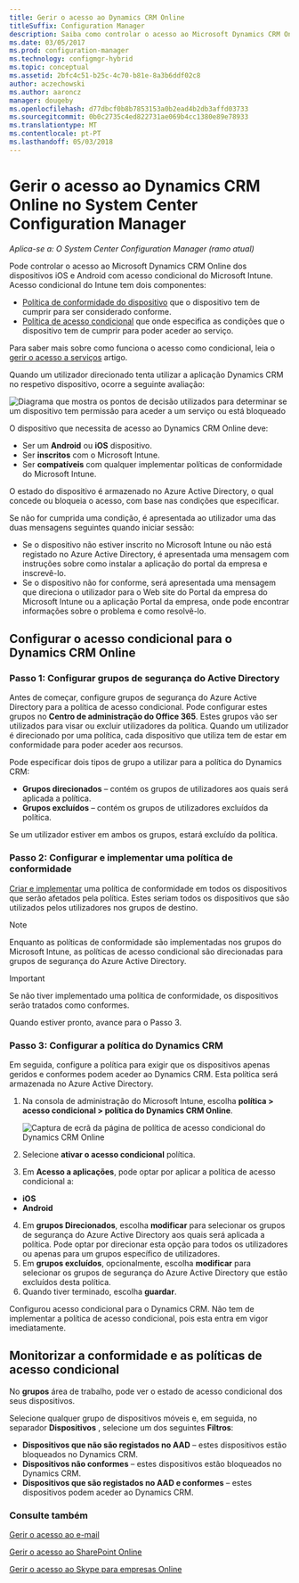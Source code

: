 ```yaml
---
title: Gerir o acesso ao Dynamics CRM Online
titleSuffix: Configuration Manager
description: Saiba como controlar o acesso ao Microsoft Dynamics CRM Online a partir de dispositivos iOS e Android com acesso condicional do Microsoft Intune.
ms.date: 03/05/2017
ms.prod: configuration-manager
ms.technology: configmgr-hybrid
ms.topic: conceptual
ms.assetid: 2bfc4c51-b25c-4c70-b81e-8a3b6ddf02c8
author: aczechowski
ms.author: aaroncz
manager: dougeby
ms.openlocfilehash: d77dbcf0b8b7853153a0b2ead4b2db3affd03733
ms.sourcegitcommit: 0b0c2735c4ed822731ae069b4cc1380e89e78933
ms.translationtype: MT
ms.contentlocale: pt-PT
ms.lasthandoff: 05/03/2018
---
```

# <a name="manage-dynamics-crm-online-access-in-system-center-configuration-manager"></a>Gerir o acesso ao Dynamics CRM Online no System Center Configuration Manager

*Aplica-se a: O System Center Configuration Manager (ramo atual)*

Pode controlar o acesso ao Microsoft Dynamics CRM Online dos dispositivos iOS e Android com acesso condicional do Microsoft Intune.  Acesso condicional do Intune tem dois componentes:
* [Política de conformidade do dispositivo](../../protect/deploy-use/device-compliance-policies.md) que o dispositivo tem de cumprir para ser considerado conforme.
* [Política de acesso condicional](../../protect/deploy-use/manage-access-to-services.md) que onde especifica as condições que o dispositivo tem de cumprir para poder aceder ao serviço.

Para saber mais sobre como funciona o acesso como condicional, leia o [gerir o acesso a serviços](../../protect/deploy-use/manage-access-to-services.md) artigo.


Quando um utilizador direcionado tenta utilizar a aplicação Dynamics CRM no respetivo dispositivo, ocorre a seguinte avaliação:

![Diagrama que mostra os pontos de decisão utilizados para determinar se um dispositivo tem permissão para aceder a um serviço ou está bloqueado](media/mdm-ca-dynamics-crm-flow-diagram.png)

O dispositivo que necessita de acesso ao Dynamics CRM Online deve:
* Ser um **Android** ou **iOS** dispositivo.
* Ser **inscritos** com o Microsoft Intune.
* Ser **compatíveis** com qualquer implementar políticas de conformidade do Microsoft Intune.

O estado do dispositivo é armazenado no Azure Active Directory, o qual concede ou bloqueia o acesso, com base nas condições que especificar.

Se não for cumprida uma condição, é apresentada ao utilizador uma das duas mensagens seguintes quando iniciar sessão:
* Se o dispositivo não estiver inscrito no Microsoft Intune ou não está registado no Azure Active Directory, é apresentada uma mensagem com instruções sobre como instalar a aplicação do portal da empresa e inscrevê-lo.
* Se o dispositivo não for conforme, será apresentada uma mensagem que direciona o utilizador para o Web site do Portal da empresa do Microsoft Intune ou a aplicação Portal da empresa, onde pode encontrar informações sobre o problema e como resolvê-lo.

## <a name="configure-conditional-access-for-dynamics-crm-online"></a>Configurar o acesso condicional para o Dynamics CRM Online  
### <a name="step-1-configure-active-directory-security-groups"></a>Passo 1: Configurar grupos de segurança do Active Directory

Antes de começar, configure grupos de segurança do Azure Active Directory para a política de acesso condicional. Pode configurar estes grupos no **Centro de administração do Office 365**. Estes grupos vão ser utilizados para visar ou excluir utilizadores da política. Quando um utilizador é direcionado por uma política, cada dispositivo que utiliza tem de estar em conformidade para poder aceder aos recursos.

Pode especificar dois tipos de grupo a utilizar para a política do Dynamics CRM:
* **Grupos direcionados** – contém os grupos de utilizadores aos quais será aplicada a política.
* **Grupos excluídos** – contém os grupos de utilizadores excluídos da política.

Se um utilizador estiver em ambos os grupos, estará excluído da política.

### <a name="step-2-configure-and-deploy-a-compliance-policy"></a>Passo 2: Configurar e implementar uma política de conformidade
[Criar e implementar](../../protect/deploy-use/device-compliance-policies.md) uma política de conformidade em todos os dispositivos que serão afetados pela política. Estes seriam todos os dispositivos que são utilizados pelos utilizadores nos grupos de destino.

> [!NOTE]
> Enquanto as políticas de conformidade são implementadas nos grupos do Microsoft Intune, as políticas de acesso condicional são direcionadas para grupos de segurança do Azure Active Directory.

> [!IMPORTANT]
> Se não tiver implementado uma política de conformidade, os dispositivos serão tratados como conformes.

Quando estiver pronto, avance para o Passo 3.
### <a name="step-3-configure-the-dynamics-crm-policy"></a>Passo 3: Configurar a política do Dynamics CRM
Em seguida, configure a política para exigir que os dispositivos apenas geridos e conformes podem aceder ao Dynamics CRM. Esta política será armazenada no Azure Active Directory.

1.  Na consola de administração do Microsoft Intune, escolha **política > acesso condicional > política do Dynamics CRM Online**.

     ![Captura de ecrã da página de política de acesso condicional do Dynamics CRM Online](media/mdm-ca-dynamics-crm-policy-configuration.png)

2.  Selecione **ativar o acesso condicional** política.
3.  Em **Acesso a aplicações**, pode optar por aplicar a política de acesso condicional a:
  * **iOS**
  * **Android**
4.  Em **grupos Direcionados**, escolha **modificar** para selecionar os grupos de segurança do Azure Active Directory aos quais será aplicada a política. Pode optar por direcionar esta opção para todos os utilizadores ou apenas para um grupos específico de utilizadores.
5.  Em **grupos excluídos**, opcionalmente, escolha **modificar** para selecionar os grupos de segurança do Azure Active Directory que estão excluídos desta política.
6.  Quando tiver terminado, escolha **guardar**.

Configurou acesso condicional para o Dynamics CRM. Não tem de implementar a política de acesso condicional, pois esta entra em vigor imediatamente.
##  <a name="monitor-the-compliance-and-conditional-access-policies"></a>Monitorizar a conformidade e as políticas de acesso condicional

No **grupos** área de trabalho, pode ver o estado de acesso condicional dos seus dispositivos.

Selecione qualquer grupo de dispositivos móveis e, em seguida, no separador **Dispositivos** , selecione um dos seguintes **Filtros**:
* **Dispositivos que não são registados no AAD** – estes dispositivos estão bloqueados no Dynamics CRM.
* **Dispositivos não conformes** – estes dispositivos estão bloqueados no Dynamics CRM.
* **Dispositivos que são registados no AAD e conformes** – estes dispositivos podem aceder ao Dynamics CRM.

###  <a name="see-also"></a>Consulte também
[Gerir o acesso ao e-mail](../../protect/deploy-use/manage-email-access.md)

[Gerir o acesso ao SharePoint Online](../../protect/deploy-use/manage-sharepoint-online-access.md)

[Gerir o acesso ao Skype para empresas Online](../../protect/deploy-use/manage-skype-for-business-online-access.md)
